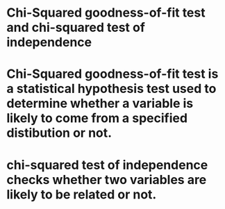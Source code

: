 # Chi-Squared goodness-of-fit test  and chi-squared test of independence

# Chi-Squared goodness-of-fit test is a statistical hypothesis test used to determine whether a variable is likely to come from a specified distibution or not.
# chi-squared test of independence checks whether two variables are likely to be related or not.

